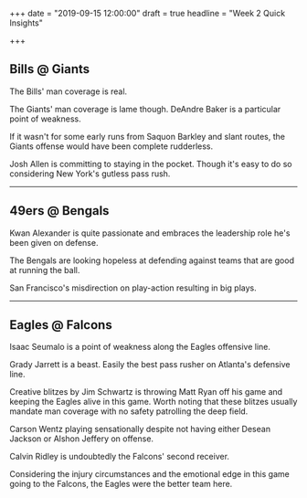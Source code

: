 +++
date = "2019-09-15 12:00:00"
draft = true
headline = "Week 2 Quick Insights"

+++
## Bills @ Giants

The Bills' man coverage is real.

The Giants' man coverage is lame though. DeAndre Baker is a particular point of weakness.

If it wasn't for some early runs from Saquon Barkley and slant routes, the Giants offense would have been complete rudderless.

Josh Allen is committing to staying in the pocket. Though it's easy to do so considering New York's gutless pass rush.

***

## 49ers @ Bengals

Kwan Alexander is quite passionate and embraces the leadership role he's been given on defense.

The Bengals are looking hopeless at defending against teams that are good at running the ball. 

San Francisco's misdirection on play-action resulting in big plays.

***

## Eagles @ Falcons

Isaac Seumalo is a point of weakness along the Eagles offensive line.

Grady Jarrett is a beast. Easily the best pass rusher on Atlanta's defensive line.

Creative blitzes by Jim Schwartz is throwing Matt Ryan off his game and keeping the Eagles alive in this game. Worth noting that these blitzes usually  mandate man coverage with no safety patrolling the deep field.

Carson Wentz playing sensationally despite not having either Desean Jackson or Alshon Jeffery on offense.

Calvin Ridley is undoubtedly the Falcons' second receiver.

Considering the injury circumstances and the emotional edge in this game going to the Falcons, the Eagles were the better team here.